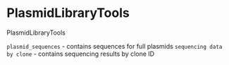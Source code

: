 # PlasmidLibraryTools
PlasmidLibraryTools

`plasmid_sequences` - contains sequences for full plasmids 
`sequencing data by clone` - contains sequencing results by clone ID
